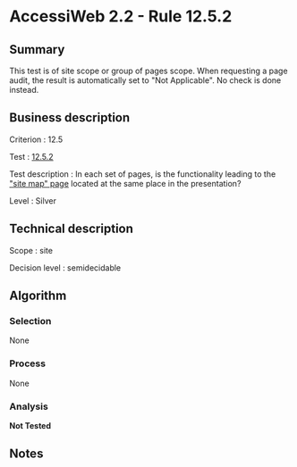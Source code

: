 # AccessiWeb 2.2 - Rule 12.5.2

## Summary

This test is of site scope or group of pages scope. When requesting a page audit, the result is automatically set to "Not Applicable". No check is done instead.

## Business description

Criterion : 12.5

Test :
[12.5.2](http://www.accessiweb.org/index.php/accessiweb-22-english-version.html#test-12-5-2)

Test description : In each set of pages, is the functionality leading to
the ["site map"
page](http://www.accessiweb.org/index.php/glossary-76.html#mPlanSite)
located at the same place in the presentation?

Level : Silver

## Technical description

Scope : site

Decision level :
semidecidable

## Algorithm

### Selection

None

### Process

None

### Analysis

**Not Tested**

## Notes


